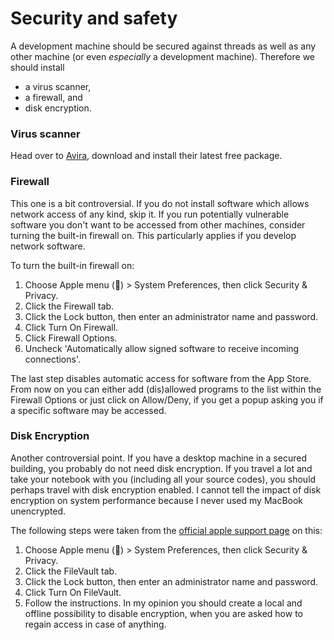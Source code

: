 # Security and safety

A development machine should be secured against threads as well as any other machine \(or even _especially_ a development machine\). Therefore we should install

* a virus scanner,
* a firewall, and
* disk encryption.

### Virus scanner

Head over to [Avira](https://www.avira.com/), download and install their latest free package.

### Firewall

This one is a bit controversial. If you do not install software which allows network access of any kind, skip it. If you run potentially vulnerable software you don't want to be accessed from other machines, consider turning the built-in firewall on. This particularly applies if you develop network software.

To turn the built-in firewall on:

1. Choose Apple menu \(\) &gt; System Preferences, then click Security & Privacy.
2. Click the Firewall tab.
3. Click the Lock button, then enter an administrator name and password.
4. Click Turn On Firewall.
5. Click Firewall Options.
6. Uncheck 'Automatically allow signed software to receive incoming connections'.

The last step disables automatic access for software from the App Store. From now on you can either add \(dis\)allowed programs to the list within the Firewall Options or just click on Allow\/Deny, if you get a popup asking you if a specific software may be accessed.

### Disk Encryption

Another controversial point. If you have a desktop machine in a secured building, you probably do not need disk encryption. If you travel a lot and take your notebook with you \(including all your source codes\), you should perhaps travel with disk encryption enabled. I cannot tell the impact of disk encryption on system performance because I never used my MacBook unencrypted.

The following steps were taken from the [official apple support page](https://support.apple.com/en-us/HT204837) on this:

1. Choose Apple menu \(\) &gt; System Preferences, then click Security & Privacy.
2. Click the FileVault tab.
3. Click the Lock button, then enter an administrator name and password.
4. Click Turn On FileVault.
5. Follow the instructions. In my opinion you should create a local and offline possibility to disable encryption, when you are asked how to regain access in case of anything.

